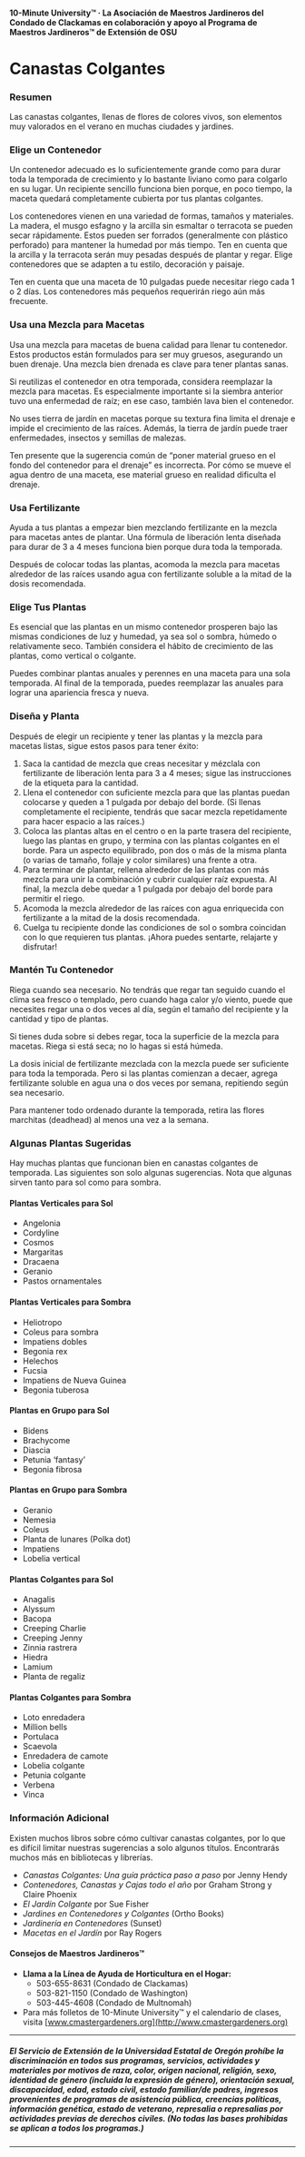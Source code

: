 #### 10-Minute University™ · La Asociación de Maestros Jardineros del Condado de Clackamas en colaboración y apoyo al Programa de Maestros Jardineros™ de Extensión de OSU

# Canastas Colgantes

### Resumen

Las canastas colgantes, llenas de flores de colores vivos, son elementos muy valorados en el verano en muchas ciudades y jardines.

### Elige un Contenedor

Un contenedor adecuado es lo suficientemente grande como para durar toda la temporada de crecimiento y lo bastante liviano como para colgarlo en su lugar. Un recipiente sencillo funciona bien porque, en poco tiempo, la maceta quedará completamente cubierta por tus plantas colgantes.

Los contenedores vienen en una variedad de formas, tamaños y materiales. La madera, el musgo esfagno y la arcilla sin esmaltar o terracota se pueden secar rápidamente. Estos pueden ser forrados (generalmente con plástico perforado) para mantener la humedad por más tiempo. Ten en cuenta que la arcilla y la terracota serán muy pesadas después de plantar y regar. Elige contenedores que se adapten a tu estilo, decoración y paisaje.

Ten en cuenta que una maceta de 10 pulgadas puede necesitar riego cada 1 o 2 días. Los contenedores más pequeños requerirán riego aún más frecuente.

### Usa una Mezcla para Macetas

Usa una mezcla para macetas de buena calidad para llenar tu contenedor. Estos productos están formulados para ser muy gruesos, asegurando un buen drenaje. Una mezcla bien drenada es clave para tener plantas sanas.

Si reutilizas el contenedor en otra temporada, considera reemplazar la mezcla para macetas. Es especialmente importante si la siembra anterior tuvo una enfermedad de raíz; en ese caso, también lava bien el contenedor.

No uses tierra de jardín en macetas porque su textura fina limita el drenaje e impide el crecimiento de las raíces. Además, la tierra de jardín puede traer enfermedades, insectos y semillas de malezas.

Ten presente que la sugerencia común de “poner material grueso en el fondo del contenedor para el drenaje” es incorrecta. Por cómo se mueve el agua dentro de una maceta, ese material grueso en realidad dificulta el drenaje.

### Usa Fertilizante

Ayuda a tus plantas a empezar bien mezclando fertilizante en la mezcla para macetas antes de plantar. Una fórmula de liberación lenta diseñada para durar de 3 a 4 meses funciona bien porque dura toda la temporada.

Después de colocar todas las plantas, acomoda la mezcla para macetas alrededor de las raíces usando agua con fertilizante soluble a la mitad de la dosis recomendada.

### Elige Tus Plantas

Es esencial que las plantas en un mismo contenedor prosperen bajo las mismas condiciones de luz y humedad, ya sea sol o sombra, húmedo o relativamente seco. También considera el hábito de crecimiento de las plantas, como vertical o colgante.

Puedes combinar plantas anuales y perennes en una maceta para una sola temporada. Al final de la temporada, puedes reemplazar las anuales para lograr una apariencia fresca y nueva.

### Diseña y Planta

Después de elegir un recipiente y tener las plantas y la mezcla para macetas listas, sigue estos pasos para tener éxito:

1. Saca la cantidad de mezcla que creas necesitar y mézclala con fertilizante de liberación lenta para 3 a 4 meses; sigue las instrucciones de la etiqueta para la cantidad.
2. Llena el contenedor con suficiente mezcla para que las plantas puedan colocarse y queden a 1 pulgada por debajo del borde. (Si llenas completamente el recipiente, tendrás que sacar mezcla repetidamente para hacer espacio a las raíces.)
3. Coloca las plantas altas en el centro o en la parte trasera del recipiente, luego las plantas en grupo, y termina con las plantas colgantes en el borde. Para un aspecto equilibrado, pon dos o más de la misma planta (o varias de tamaño, follaje y color similares) una frente a otra.
4. Para terminar de plantar, rellena alrededor de las plantas con más mezcla para unir la combinación y cubrir cualquier raíz expuesta. Al final, la mezcla debe quedar a 1 pulgada por debajo del borde para permitir el riego.
5. Acomoda la mezcla alrededor de las raíces con agua enriquecida con fertilizante a la mitad de la dosis recomendada.
6. Cuelga tu recipiente donde las condiciones de sol o sombra coincidan con lo que requieren tus plantas. ¡Ahora puedes sentarte, relajarte y disfrutar!

### Mantén Tu Contenedor

Riega cuando sea necesario. No tendrás que regar tan seguido cuando el clima sea fresco o templado, pero cuando haga calor y/o viento, puede que necesites regar una o dos veces al día, según el tamaño del recipiente y la cantidad y tipo de plantas.

Si tienes duda sobre si debes regar, toca la superficie de la mezcla para macetas. Riega si está seca; no lo hagas si está húmeda.

La dosis inicial de fertilizante mezclada con la mezcla puede ser suficiente para toda la temporada. Pero si las plantas comienzan a decaer, agrega fertilizante soluble en agua una o dos veces por semana, repitiendo según sea necesario.

Para mantener todo ordenado durante la temporada, retira las flores marchitas (deadhead) al menos una vez a la semana.

### Algunas Plantas Sugeridas

Hay muchas plantas que funcionan bien en canastas colgantes de temporada. Las siguientes son solo algunas sugerencias. Nota que algunas sirven tanto para sol como para sombra.

#### Plantas Verticales para Sol

- Angelonia
- Cordyline
- Cosmos
- Margaritas
- Dracaena
- Geranio
- Pastos ornamentales

#### Plantas Verticales para Sombra

- Heliotropo
- Coleus para sombra
- Impatiens dobles
- Begonia rex
- Helechos
- Fucsia
- Impatiens de Nueva Guinea
- Begonia tuberosa

#### Plantas en Grupo para Sol

- Bidens
- Brachycome
- Diascia
- Petunia ‘fantasy’
- Begonia fibrosa

#### Plantas en Grupo para Sombra

- Geranio
- Nemesia
- Coleus
- Planta de lunares (Polka dot)
- Impatiens
- Lobelia vertical

#### Plantas Colgantes para Sol

- Anagalis
- Alyssum
- Bacopa
- Creeping Charlie
- Creeping Jenny
- Zinnia rastrera
- Hiedra
- Lamium
- Planta de regaliz

#### Plantas Colgantes para Sombra

- Loto enredadera
- Million bells
- Portulaca
- Scaevola
- Enredadera de camote
- Lobelia colgante
- Petunia colgante
- Verbena
- Vinca

### Información Adicional

Existen muchos libros sobre cómo cultivar canastas colgantes, por lo que es difícil limitar nuestras sugerencias a solo algunos títulos. Encontrarás muchos más en bibliotecas y librerías.

- *Canastas Colgantes: Una guía práctica paso a paso* por Jenny Hendy
- *Contenedores, Canastas y Cajas todo el año* por Graham Strong y Claire Phoenix
- *El Jardín Colgante* por Sue Fisher
- *Jardines en Contenedores y Colgantes* (Ortho Books)
- *Jardinería en Contenedores* (Sunset)
- *Macetas en el Jardín* por Ray Rogers

#### Consejos de Maestros Jardineros™

- **Llama a la Línea de Ayuda de Horticultura en el Hogar:**
  - 503-655-8631 (Condado de Clackamas)
  - 503-821-1150 (Condado de Washington)
  - 503-445-4608 (Condado de Multnomah)
- Para más folletos de 10-Minute University™ y el calendario de clases, visita [www.cmastergardeners.org](http://www.cmastergardeners.org)

---

##### El Servicio de Extensión de la Universidad Estatal de Oregón prohíbe la discriminación en todos sus programas, servicios, actividades y materiales por motivos de raza, color, origen nacional, religión, sexo, identidad de género (incluida la expresión de género), orientación sexual, discapacidad, edad, estado civil, estado familiar/de padres, ingresos provenientes de programas de asistencia pública, creencias políticas, información genética, estado de veterano, represalia o represalias por actividades previas de derechos civiles. (No todas las bases prohibidas se aplican a todos los programas.)
---